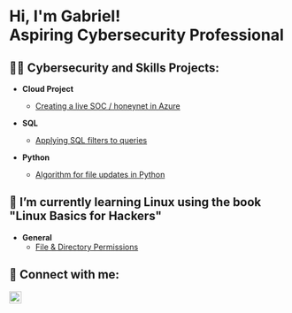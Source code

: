 <h1>Hi, I'm Gabriel! <br/>Aspiring Cybersecurity Professional</h1>

<h2>👨‍💻 Cybersecurity and Skills Projects:</h2>

- <b>Cloud Project</b>
  - [Creating a live SOC / honeynet in Azure](https://github.com/gabriel-r100/Azure-Honeynet)
- <b>SQL</b>
  - [Applying SQL filters to queries](https://github.com/gabriel-r100/Applying-SQL-filters)

- <b>Python</b>
  - [Algorithm for file updates in Python](https://github.com/gabriel-r100/Algorithm-file-update-Python)

<h2> 🌱 I’m currently learning Linux using the book "Linux Basics for Hackers"</h2>

- <b> General</b>
  - [File & Directory Permissions](https://github.com/gabriel-r100/Linux-File-Permissions)
        
<h2> 🤳 Connect with me:</h2>

[<img align="left" alt="Gabriel Roque" width="22px" src="https://cdn.jsdelivr.net/npm/simple-icons@v3/icons/linkedin.svg" />][linkedin]

[linkedin]: https://www.linkedin.com/in/gabriel-r100

<!--

Here are some ideas to get you started:

- 🔭 I’m currently working on
- 👯 I’m looking to collaborate on ...
- 🤔 I’m looking for help with ...
- 💬 Ask me about ...
- 📫 How to reach me: ...
- 😄 Pronouns: ...
- ⚡ Fun fact: ...
- 🌱 I’m currently learning ...
  - Vulnerability Management
-->
